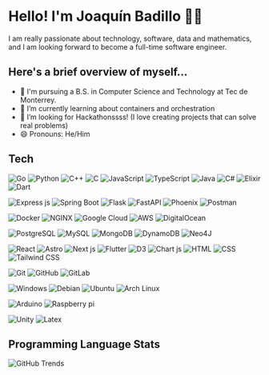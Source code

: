 # Hello! I'm Joaquín Badillo 👨‍💻

I am really passionate about technology, software, data and mathematics, and I am looking forward to become a full-time software engineer.

## Here's a brief overview of myself... 
- 🔭 I'm pursuing a B.S. in Computer Science and Technology at Tec de Monterrey.
- 🌱 I’m currently learning about containers and orchestration
- 🤔 I’m looking for Hackathonssss! (I love creating projects that can solve real problems)
- 😄 Pronouns: He/Him

## Tech

<section id="programming-languages">
  
![Go](https://img.shields.io/badge/Go-00ADD8?style=for-the-badge&logo=go&logoColor=white)
![Python](https://img.shields.io/badge/Python-007EC6?style=for-the-badge&logo=python&logoColor=yellow)
![C++](https://img.shields.io/badge/C%2B%2B-00599C?style=for-the-badge&logo=c%2B%2B&logoColor=white)
![C](https://img.shields.io/badge/C-00599C?style=for-the-badge&logo=c&logoColor=white)
![JavaScript](https://img.shields.io/badge/JavaScript-F7DF1E?style=for-the-badge&logo=javascript&logoColor=000)
![TypeScript](https://img.shields.io/badge/TypeScript-007ACC?style=for-the-badge&logo=typescript&logoColor=white)
![Java](https://img.shields.io/badge/Java%2FOpenJDK-EA2D2E?style=for-the-badge&logo=openjdk&logoColor=white)
![C#](https://img.shields.io/badge/C%23-9D4F96?style=for-the-badge&logo=csharp&logoColor=white)
![Elixir](https://img.shields.io/badge/Elixir-4B275F?style=for-the-badge&logo=elixir&logoColor=white)
![Dart](https://img.shields.io/badge/Dart-2CB7F6?style=for-the-badge&logo=dart&logoColor=white)

</section>

<section id="api-development">
  
![Express js](https://img.shields.io/badge/Express%20js-000000?style=for-the-badge&logo=express&logoColor=white)
![Spring Boot](https://img.shields.io/badge/Spring_Boot-F2F4F9?style=for-the-badge&logo=spring-boot)
![Flask](https://img.shields.io/badge/Flask-3CAABF?style=for-the-badge&logo=flask&logoColor=white)
![FastAPI](https://img.shields.io/badge/FastAPI-05978A?style=for-the-badge&logo=fastapi&logoColor=white)
![Phoenix](https://img.shields.io/badge/Phoenix-F05323?style=for-the-badge&logo=phoenix-framework&logoColor=white)
![Postman](https://img.shields.io/badge/Postman-FF6C37?style=for-the-badge&logo=Postman&logoColor=white)

</section>


<section id="deployments">
  
![Docker](https://img.shields.io/badge/Docker-2CA5E0?style=for-the-badge&logo=docker&logoColor=white)
![NGINX](https://img.shields.io/badge/NGINX-0E9748?style=for-the-badge&logo=nginx&logoColor=white)
![Google Cloud](https://img.shields.io/badge/Google%20Cloud-%234285F4.svg?style=for-the-badge&logo=google-cloud&logoColor=white)
![AWS](https://img.shields.io/badge/AWS-D86613?style=for-the-badge&logo=amazon-web-services&logoColor=white)
![DigitalOcean](https://img.shields.io/badge/DigitalOcean-%230167ff.svg?style=for-the-badge&logo=digitalOcean&logoColor=white)

</section>

<section id="databases">
  
![PostgreSQL](https://img.shields.io/badge/PostgreSQL-316192?style=for-the-badge&logo=postgresql&logoColor=white)
![MySQL](https://img.shields.io/badge/MySQL-4479A1?style=for-the-badge&logo=mysql&logoColor=white)
![MongoDB](https://img.shields.io/badge/MongoDB-4EA94B?style=for-the-badge&logo=mongodb&logoColor=white)
![DynamoDB](https://img.shields.io/badge/DynamoDB-4053D6?style=for-the-badge&logo=amazondynamodb&logoColor=fff)
![Neo4J](https://img.shields.io/badge/Neo4j-008CC1?style=for-the-badge&logo=neo4j&logoColor=white)

</section>

<section id="frontend-frameworks-tools">
  
![React](https://img.shields.io/badge/React-20232A?style=for-the-badge&logo=react&logoColor=61DAFB)
![Astro](https://img.shields.io/badge/Astro-0C1222?style=for-the-badge&logo=astro&logoColor=FDFDFE)
![Next js](https://img.shields.io/badge/next%20js-000000?style=for-the-badge&logo=nextdotjs&logoColor=white)
![Flutter](https://img.shields.io/badge/Flutter-155595?style=for-the-badge&logo=flutter&logoColor=2CB7F6)
![D3](https://img.shields.io/badge/d3%20js-F9A03C?style=for-the-badge&logo=d3.js&logoColor=white)
![Chart js](https://img.shields.io/badge/Chart%20js-FF6384?style=for-the-badge&logo=chartdotjs&logoColor=white)
![HTML](https://img.shields.io/badge/HTML5-E34F26?style=for-the-badge&logo=html5&logoColor=white)
![CSS](https://img.shields.io/badge/CSS3-1572B6?style=for-the-badge&logo=css3&logoColor=white)
![Tailwind CSS](https://img.shields.io/badge/Tailwind_CSS-38B2AC?style=for-the-badge&logo=tailwind-css&logoColor=white)

</section>

<section id="version-control">
  
![Git](https://img.shields.io/badge/GIT-E44C30?style=for-the-badge&logo=git&logoColor=white)
![GitHub](https://img.shields.io/badge/GitHub-100000?style=for-the-badge&logo=github&logoColor=white)
![GitLab](https://img.shields.io/badge/GitLab-FC6D26?style=for-the-badge&logo=gitlab&logoColor=white)

</section>

<section id="os">
  
![Windows](https://img.shields.io/badge/Windows-0078D6?style=for-the-badge&logo=windows11&logoColor=white)
![Debian](https://img.shields.io/badge/Debian-white?style=for-the-badge&logo=debian&logoColor=D70751)
![Ubuntu](https://img.shields.io/badge/Ubuntu-E95420?style=for-the-badge&logo=ubuntu&logoColor=white)
![Arch Linux](https://img.shields.io/badge/Arch_Linux-1793D1?style=for-the-badge&logo=arch-linux&logoColor=white)

</section>

<section id="iot">
  
![Arduino](https://img.shields.io/badge/Arduino-00979D?style=for-the-badge&logo=Arduino&logoColor=white)
![Raspberry pi](https://img.shields.io/badge/Raspberry%20Pi-A22846?style=for-the-badge&logo=Raspberry%20Pi&logoColor=white)

</section>

<section id="miscellaneous">
  
![Unity](https://img.shields.io/badge/Unity-100000?style=for-the-badge&logo=unity&logoColor=white)
![Latex](https://img.shields.io/badge/LaTeX-47A141?style=for-the-badge&logo=LaTeX&logoColor=white)

</section>

## Programming Language Stats
![GitHub Trends](https://api.githubtrends.io/user/svg/JoaquinBadillo/langs?time_range=all_time&include_private=True&theme=dark)
